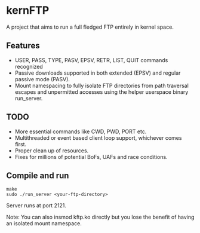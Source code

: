 # kernFTP

A project that aims to run a full fledged FTP entirely in kernel space.

## Features

* USER, PASS, TYPE, PASV, EPSV, RETR, LIST, QUIT commands recognized
* Passive downloads supported in both extended (EPSV) and regular passive mode (PASV).
* Mount namespacing to fully isolate FTP directories from path traversal escapes and unpermitted accesses using the helper userspace binary run_server.

## TODO

* More essential commands like CWD, PWD, PORT etc.
* Multithreaded or event based client loop support, whichever comes first.
* Proper clean up of resources.
* Fixes for millions of potential BoFs, UAFs and race conditions.

## Compile and run

```
make
sudo ./run_server <your-ftp-directory>
```

Server runs at port 2121.

Note: You can also insmod kftp.ko directly but you lose the benefit of having an isolated mount namespace.